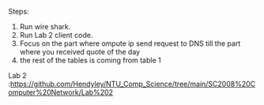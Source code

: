 Steps:
1. Run wire shark.
2. Run Lab 2 client code.
3. Focus on the part where ompute ip send request to DNS till the part where you received quote of the day
4. the rest of the tables is coming from table 1

Lab 2 :https://github.com/Hendyley/NTU_Comp_Science/tree/main/SC2008%20Computer%20Network/Lab%202
